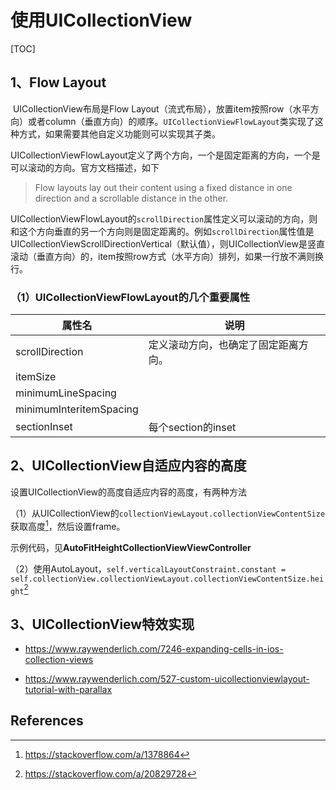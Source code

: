 # 使用UICollectionView

[TOC]

## 1、Flow Layout

​       UICollectionView布局是Flow Layout（流式布局），放置item按照row（水平方向）或者column（垂直方向）的顺序。`UICollectionViewFlowLayout`类实现了这种方式，如果需要其他自定义功能则可以实现其子类。

​       UICollectionViewFlowLayout定义了两个方向，一个是固定距离的方向，一个是可以滚动的方向。官方文档描述，如下

> Flow layouts lay out their content using a fixed distance in one direction and a scrollable distance in the other.

​       UICollectionViewFlowLayout的`scrollDirection`属性定义可以滚动的方向，则和这个方向垂直的另一个方向则是固定距离的。例如`scrollDirection`属性值是UICollectionViewScrollDirectionVertical（默认值），则UICollectionView是竖直滚动（垂直方向）的，item按照row方式（水平方向）排列，如果一行放不满则换行。



### （1）UICollectionViewFlowLayout的几个重要属性

| 属性名                  | 说明                                 |
| ----------------------- | ------------------------------------ |
| scrollDirection         | 定义滚动方向，也确定了固定距离方向。 |
| itemSize                |                                      |
| minimumLineSpacing      |                                      |
| minimumInteritemSpacing |                                      |
| sectionInset            | 每个section的inset                   |



## 2、UICollectionView自适应内容的高度



设置UICollectionView的高度自适应内容的高度，有两种方法

（1）从UICollectionView的`collectionViewLayout.collectionViewContentSize`获取高度[^1]，然后设置frame。

​       示例代码，见**AutoFitHeightCollectionViewViewController**



（2）使用AutoLayout，`self.verticalLayoutConstraint.constant = self.collectionView.collectionViewLayout.collectionViewContentSize.height`[^2]



## 3、UICollectionView特效实现

* <https://www.raywenderlich.com/7246-expanding-cells-in-ios-collection-views>

* <https://www.raywenderlich.com/527-custom-uicollectionviewlayout-tutorial-with-parallax>



## References

[^1]: https://stackoverflow.com/a/1378864
[^2]: https://stackoverflow.com/a/20829728